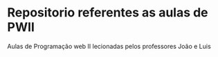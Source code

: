# Repositorio referentes as aulas de PWII
Aulas de Programação web II lecionadas pelos professores João e Luis
